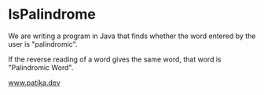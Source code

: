 # IsPalindrome

We are writing a program in Java that finds whether the word entered by the user is "palindromic".

If the reverse reading of a word gives the same word, that word is "Palindromic Word".

www.patika.dev 
